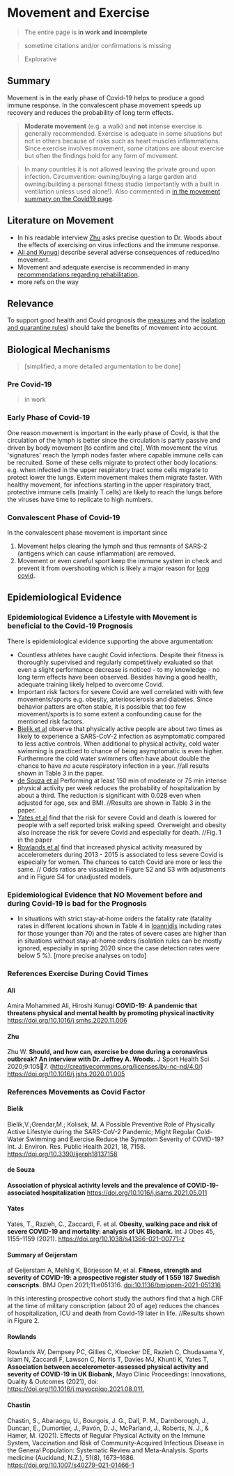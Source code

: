# Movement and Exercise

> The entire page is **in work and incomplete**

> sometime citations and/or confirmations is missing 

> Explorative

## Summary 
Movement is in the early phase of Covid-19 helps to produce a good immune response. In the convalescent phase movement speeds up recovery and reduces the probability of long term effects.

> **Moderate movement** (e.g. a walk) and **not** intense exercise is generally recommended. Exercise is adequate in some situations but not in others because of risks such as heart muscles inflammations. Since exercise involves movement, some citations are about exercise but often the findings hold for any form of movement.

> In many countries it is not allowed leaving the private ground upon infection. Circumvention: owning/buying a large garden and owning/building a personal fitness studio (importantly with a built in ventilation unless used alone!). Also commented in [in the movement summary on the Covid19 page](../3_medical/covid19.md#movement).

## Literature on Movement
* In his readable interview [Zhu](#zhu) asks precise question to Dr. Woods about the effects of exercising on virus infections and the immune response.
* [Ali and Kunugi](#ali) describe several adverse consequences of reduced/no movement.
* Movement and adequate exercise is recommended in many [recommendations regarding rehabilitation](../3_medical/covid19.md#references-rehabilitation). 
* more refs on the way

## Relevance
To support good health and Covid prognosis the [measures](../7_social/controlling.md) and the [isolation and quarantine rules](../7_social/controlling.md#covid-19-cases-and-quarantine)) should take the benefits of movement into account.

## Biological Mechanisms
> [simplified, a more detailed argumentation to be done]


### Pre Covid-19
> in work

### Early Phase of Covid-19
One reason movement is important in the early phase of Covid, is that the circulation of the lymph is better since the circulation is partly passive and driven by body movement [to confirm and cite]. With movement the virus 'signatures' reach the lymph nodes faster where capable immune cells can be recruited. Some of these cells migrate to protect other body locations: e.g. when infected in the upper respiratory tract some cells migrate to protect lower the lungs. Extern movement makes them migrate faster. With healthy movement, for infections starting in the upper respiratory tract, protective immune cells (mainly T cells) are likely to reach the lungs before the viruses have time to replicate to high numbers.

### Convalescent Phase of Covid-19
In the convalescent phase movement is important since 
1. Movement helps clearing the lymph and thus remnants of SARS-2 (antigens which can cause inflammation) are removed.
2. Movement or even careful sport keep the immune system in check and prevent it from overshooting which is likely a major reason for [long covid](./../3_medical/covid19.md#long-lasting-effects).


## Epidemiological Evidence
### Epidemiological Evidence a Lifestyle with Movement is beneficial to the Covid-19 Prognosis
There is epidemiological evidence supporting the above argumentation:
* Countless athletes have caught Covid infections. Despite their fitness is thoroughly supervised and regularly competitively evaluated so that even a slight performance decrease is noticed - to my knowledge - no long term effects have been observed. Besides having a good health, adequate training likely helped to overcome Covid. 
* Important risk factors for severe Covid are well correlated with with few movements/sports e.g. obesity, arteriosclerosis and diabetes. Since behavior patters are often stable, it is possible that too few movement/sports is to some extent a confounding cause for the mentioned risk factors.
* [Bielik et al](#bielik) observe that physically active people are about two times as likely to experience a SARS-CoV-2 infection as asymptomatic compared to less active controls. When additional to physical activity, cold water swimming is practiced to chance of being asymptomatic is even higher. Furthermore the cold water swimmers often have about double the chance to have *no* acute respiratory infection in a year. //all results shown in Table 3 in the paper.
* [de Souza et al](#de-souza) Performing at least 150 min of moderate or 75 min intense  physical activity per week reduces the probability of hospitalization by about a third. The reduction is significant with 0.028 even when adjusted for age, sex and BMI. //Results are shown in Table 3 in the paper.
* [Yates et al](#yates) find that the risk for severe Covid and death is lowered for people with a self reported brisk walking speed. Overweight and obesity also increase the risk for severe Covid and especially for death. //Fig. 1 in the paper
* [Rowlands et al](#rowlands) find that increased physical activity measured by accelerometers during 2013 - 2015 is associated to less severe Covid is especially for women. The chances to catch Covid are more or less the same. // Odds ratios are visualized in Figure S2 and S3 with adjustments and in Figure S4 for unadjusted models.


### Epidemiological Evidence that NO Movement before and during Covid-19 is bad for the Prognosis
* In situations with strict stay-at-home orders the fatality rate (fatality rates in different locations shown in Table 4 in [Ioannidis](../3_medical/covid19.md#ioannidis) including rates for those younger than 70) and the rates of severe cases are higher than in situations without stay-at-home orders (isolation rules can be mostly ignored, especially in spring 2020 since the case detection rates were below 5 %). [more precise analyses on todo]



### References Exercise During Covid Times

#### Ali
Amira Mohammed Ali, Hiroshi Kunugi
**COVID-19: A pandemic that threatens physical and mental health by promoting physical inactivity**
<https://doi.org/10.1016/j.smhs.2020.11.006>

#### Zhu
Zhu W. **Should, and how can, exercise be done during a coronavirus outbreak? An interview with Dr. Jeffrey A. Woods.** J Sport Health Sci 2020;9:1057. (http://creativecommons.org/licenses/by-nc-nd/4.0/)
<https://doi.org/10.1016/j.jshs.2020.01.005>

### References Movements as Covid Factor

#### Bielik
Bielik,V.;Grendar,M.; Kolisek, M. A Possible Preventive Role of Physically Active Lifestyle during the SARS-CoV-2 Pandemic; Might Regular Cold-Water Swimming and Exercise Reduce the Symptom Severity of COVID-19? Int. J. Environ. Res. Public Health 2021, 18, 7158. 
<https://doi.org/10.3390/ijerph18137158>

#### de Souza
**Association of physical activity levels and the prevalence of COVID-19-associated hospitalization**
<https://doi.org/10.1016/j.jsams.2021.05.011>

#### Yates
Yates, T., Razieh, C., Zaccardi, F. et al. **Obesity, walking pace and risk of severe COVID-19 and mortality: analysis of UK Biobank.** Int J Obes 45, 1155–1159 (2021). 
<https://doi.org/10.1038/s41366-021-00771-z>

#### Summary af Geijerstam
af Geijerstam A, Mehlig K, Börjesson M, et al. **Fitness, strength and severity of COVID-19: a prospective register study of 1 559 187 Swedish conscripts.** BMJ Open 2021;11:e051316. 
<doi:10.1136/bmjopen-2021-051316>

In this interesting prospective cohort study the authors find that a high CRF at the time of military conscription (about 20 of age) reduces the chances of hospitalization, ICU and death from Covid-19 later in life. //Results shown in Figure 2.

#### Rowlands
Rowlands AV, Dempsey PC, Gillies C, Kloecker DE, Razieh C, Chudasama Y, Islam N, Zaccardi F, Lawson C, Norris T, Davies MJ, Khunti K, Yates T, 
**Association between accelerometer-assessed physical activity and severity of COVID-19 in UK Biobank,**
Mayo Clinic Proceedings: Innovations, Quality & Outcomes (2021), doi: 
<https://doi.org/10.1016/j.mayocpiqo.2021.08.011.>


#### Chastin
Chastin, S., Abaraogu, U., Bourgois, J. G., Dall, P. M., Darnborough, J., Duncan, E., Dumortier, J., Pavón, D. J., McParland, J., Roberts, N. J., & Hamer, M. (2021). Effects of Regular Physical Activity on the Immune System, Vaccination and Risk of Community-Acquired Infectious Disease in the General Population: Systematic Review and Meta-Analysis. Sports medicine (Auckland, N.Z.), 51(8), 1673–1686. 
<https://doi.org/10.1007/s40279-021-01466-1>
